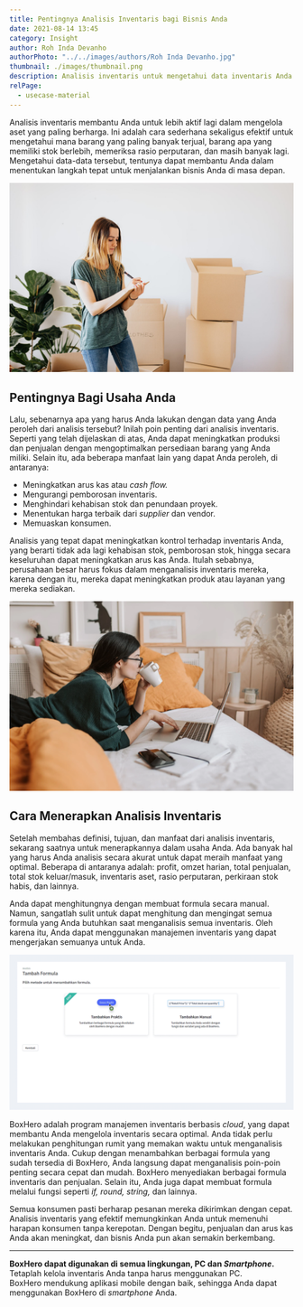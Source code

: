 ```yaml
---
title: Pentingnya Analisis Inventaris bagi Bisnis Anda
date: 2021-08-14 13:45
category: Insight
author: Roh Inda Devanho
authorPhoto: "../../images/authors/Roh Inda Devanho.jpg"
thumbnail: ./images/thumbnail.png
description: Analisis inventaris untuk mengetahui data inventaris Anda dengan akurat.
relPage:
  - usecase-material
---
```


Analisis inventaris membantu Anda untuk lebih aktif lagi dalam mengelola aset yang paling berharga. Ini adalah cara sederhana sekaligus efektif untuk mengetahui mana barang yang paling banyak terjual, barang apa yang memiliki stok berlebih, memeriksa rasio perputaran, dan masih banyak lagi. Mengetahui data-data tersebut, tentunya dapat membantu Anda dalam menentukan langkah tepat untuk menjalankan bisnis Anda di masa depan.

![Analisis akurat](./images/1.png)

## Pentingnya Bagi Usaha Anda

Lalu, sebenarnya apa yang harus Anda lakukan dengan data yang Anda peroleh dari analisis tersebut? Inilah poin penting dari analisis inventaris. Seperti yang telah dijelaskan di atas, Anda dapat meningkatkan produksi dan penjualan dengan mengoptimalkan persediaan barang yang Anda miliki. Selain itu, ada beberapa manfaat lain yang dapat Anda peroleh, di antaranya:

- Meningkatkan arus kas atau *cash flow.*
- Mengurangi pemborosan inventaris.
- Menghindari kehabisan stok dan penundaan proyek.
- Menentukan harga terbaik dari *supplier* dan vendor.
- Memuaskan konsumen.

Analisis yang tepat dapat meningkatkan kontrol terhadap inventaris Anda, yang berarti tidak ada lagi kehabisan stok, pemborosan stok, hingga secara keseluruhan dapat meningkatkan arus kas Anda. Itulah sebabnya, perusahaan besar harus fokus dalam menganalisis inventaris mereka, karena dengan itu, mereka dapat meningkatkan produk atau layanan yang mereka sediakan.

![Kontrol inventaris](./images/2.png)

## Cara Menerapkan Analisis Inventaris

Setelah membahas definisi, tujuan, dan manfaat dari analisis inventaris, sekarang saatnya untuk menerapkannya dalam usaha Anda. Ada banyak hal yang harus Anda analisis secara akurat untuk dapat meraih manfaat yang optimal. Beberapa di antaranya adalah: profit, omzet harian, total penjualan, total stok keluar/masuk, inventaris aset, rasio perputaran, perkiraan stok habis, dan lainnya.

Anda dapat menghitungnya dengan membuat formula secara manual. Namun, sangatlah sulit untuk dapat menghitung dan mengingat semua formula yang Anda butuhkan saat menganalisis semua inventaris. Oleh karena itu, Anda dapat menggunakan <internal-link to="/">manajemen inventaris</internal-link> yang dapat mengerjakan semuanya untuk Anda.

![Fitur analisis BoxHero](./images/3.gif)

<internal-link to="/">BoxHero</internal-link> adalah program manajemen inventaris berbasis *cloud*, yang dapat membantu Anda mengelola inventaris secara optimal. Anda tidak perlu melakukan penghitungan rumit yang memakan waktu untuk menganalisis inventaris Anda. Cukup dengan menambahkan berbagai formula yang sudah tersedia di <internal-link to="/">BoxHero</internal-link>, Anda langsung dapat menganalisis poin-poin penting secara cepat dan mudah. BoxHero menyediakan berbagai formula inventaris dan penjualan. Selain itu, Anda juga dapat membuat formula melalui fungsi seperti *if, round, string,* dan lainnya.

Semua konsumen pasti berharap pesanan mereka dikirimkan dengan cepat. Analisis inventaris yang efektif memungkinkan Anda untuk memenuhi harapan konsumen tanpa kerepotan. Dengan begitu, penjualan dan arus kas Anda akan meningkat, dan bisnis Anda pun akan semakin berkembang.

---

<tip-box>

**BoxHero dapat digunakan di semua lingkungan, PC dan *Smartphone*.**<br/>
Tetaplah kelola inventaris Anda tanpa harus menggunakan PC.<br/>
BoxHero mendukung aplikasi mobile dengan baik, sehingga Anda dapat menggunakan BoxHero di *smartphone* Anda.

</tip-box>
